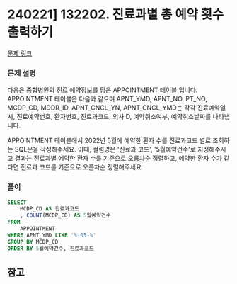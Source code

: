 # 240221] 132202. 진료과별 총 예약 횟수 출력하기

[문제 링크](https://school.programmers.co.kr/learn/courses/30/lessons/132202)

### 문제 설명
다음은 종합병원의 진료 예약정보를 담은 APPOINTMENT 테이블 입니다.  
APPOINTMENT 테이블은 다음과 같으며 APNT_YMD, APNT_NO, PT_NO, MCDP_CD, MDDR_ID, APNT_CNCL_YN, APNT_CNCL_YMD는 각각 진료예약일시, 진료예약번호, 환자번호, 진료과코드, 의사ID, 예약취소여부, 예약취소날짜를 나타냅니다.  

APPOINTMENT 테이블에서 2022년 5월에 예약한 환자 수를 진료과코드 별로 조회하는 SQL문을 작성해주세요. 이때, 컬럼명은 '진료과 코드', '5월예약건수'로 지정해주시고 결과는 진료과별 예약한 환자 수를 기준으로 오름차순 정렬하고, 예약한 환자 수가 같다면 진료과 코드를 기준으로 오름차순 정렬해주세요.

### 풀이
```sql
SELECT
    MCDP_CD AS 진료과코드
    , COUNT(MCDP_CD) AS 5월예약건수
FROM
    APPOINTMENT
WHERE APNT_YMD LIKE '%-05-%'
GROUP BY MCDP_CD
ORDER BY 5월예약건수, 진료과코드
```

## 참고

